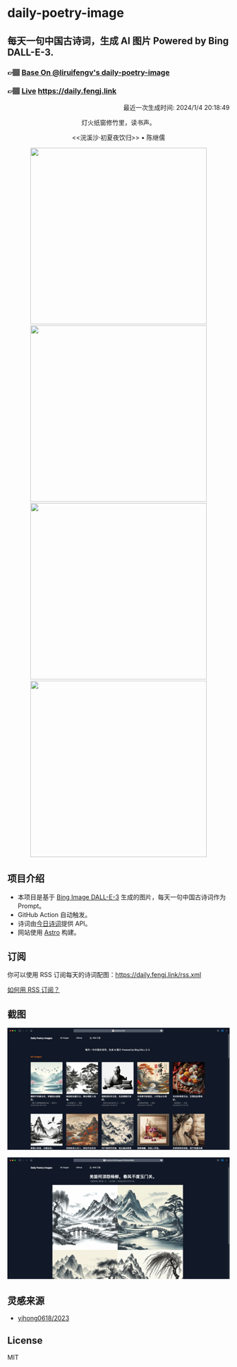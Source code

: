 
# daily-poetry-image

## 每天一句中国古诗词，生成 AI 图片 Powered by Bing DALL-E-3.

### 👉🏽 [Base On @liruifengv's daily-poetry-image](https://github.com/liruifengv/daily-poetry-image)

### 👉🏽 [Live](https://daily.fengj.link) https://daily.fengj.link

<p align="right">
  最近一次生成时间: 2024/1/4 20:18:49
</p>
<p align="center">
灯火纸窗修竹里，读书声。
</p>
<p align="center">
<<浣溪沙·初夏夜饮归>> • 陈继儒
</p>
<p align="center">
<img src="https://tse1.mm.bing.net/th/id/OIG.5gpmCcmVi.KudOiQROoG" height="400" width="400" />
<img src="https://tse1.mm.bing.net/th/id/OIG.m0vdjgETRvzMSwMT7Rtc" height="400" width="400" />
<img src="https://tse1.mm.bing.net/th/id/OIG.YudPehedJCG8iX9Z0V5t" height="400" width="400" />
<img src="https://tse2.mm.bing.net/th/id/OIG.5pgXwaphcTbzXeALJGdR" height="400" width="400" />
</p>

## 项目介绍

-   本项目是基于 [Bing Image DALL-E-3](https://www.bing.com/images/create) 生成的图片，每天一句中国古诗词作为 Prompt。
-   GitHub Action 自动触发。
-   诗词由[今日诗词](https://www.jinrishici.com/)提供 API。
-   网站使用 [Astro](https://astro.build) 构建。

## 订阅

你可以使用 RSS 订阅每天的诗词配图：https://daily.fengj.link/rss.xml

[如何用 RSS 订阅？](https://zhuanlan.zhihu.com/p/55026716)

## 截图

![图片列表](./screenshots/Snipaste_2023-12-28_21-00-26.png)

![图片详情](./screenshots/Snipaste_2023-12-28_21-00-53.png)

## 灵感来源

-   [yihong0618/2023](https://github.com/yihong0618/2023)

## License

MIT
